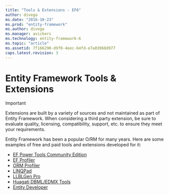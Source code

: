 ```yaml
---
title: "Tools & Extensions - EF6"
author: divega
ms.date: "2016-10-23"
ms.prod: "entity-framework"
ms.author: divega
ms.manager: avickers
ms.technology: entity-framework-6
ms.topic: "article"
ms.assetid: 7f166290-d9f0-4eec-b4fd-e7a83068d977
caps.latest.revision: 3
---
```

# Entity Framework Tools & Extensions

> [!IMPORTANT]  
> Extensions are built by a variety of sources and not maintained as part of Entity Framework. When considering a third party extension, be sure to evaluate quality, licensing, compatibility, support, etc. to ensure they meet your requirements.

Entity Framework has been a popular O/RM for many years. Here are some examples of free and paid tools and extensions developed for it:    

- [EF Power Tools Community Edition](https://marketplace.visualstudio.com/items?itemName=ErikEJ.EntityFramework6PowerToolsCommunityEdition)
- [EF Profiler](https://efprof.com)  
- [ORM Profiler](https://www.ormprofiler.com)  
- [LINQPad](https://www.linqpad.net)  
- [LLBLGen Pro](https://www.llblgen.com)  
- [Huagati DBML/EDMX Tools](https://www.huagati.com/dbmltools)  
- [Entity Developer](https://www.devart.com/entitydeveloper)  
